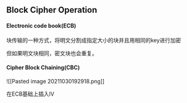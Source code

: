 ## Block Cipher Operation
#### Electronic code book(ECB)
块传输的一种方式，将明文分割成指定大小的块并且用相同的key进行加密

但如果明文块相同，密文块也会重复。

#### Cipher Block Chaining(CBC)
![[Pasted image 20211030192918.png]]

在ECB基础上插入IV